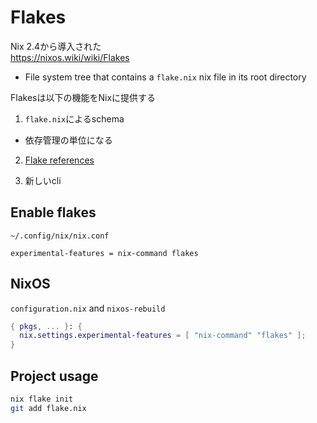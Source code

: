 # Flakes

Nix 2.4から導入された  
https://nixos.wiki/wiki/Flakes

* File system tree that contains a `flake.nix` nix file in its root directory

Flakesは以下の機能をNixに提供する

1. `flake.nix`によるschema
  * 依存管理の単位になる
2. [Flake references](https://nixos.org/manual/nix/stable/command-ref/new-cli/nix3-flake.html#flake-references)

3. 新しいcli


## Enable flakes

`~/.config/nix/nix.conf`

```
experimental-features = nix-command flakes
```


## NixOS

`configuration.nix` and `nixos-rebuild`

```nix
{ pkgs, ... }: {
  nix.settings.experimental-features = [ "nix-command" "flakes" ];
}
```


## Project usage

```sh
nix flake init
git add flake.nix
```
